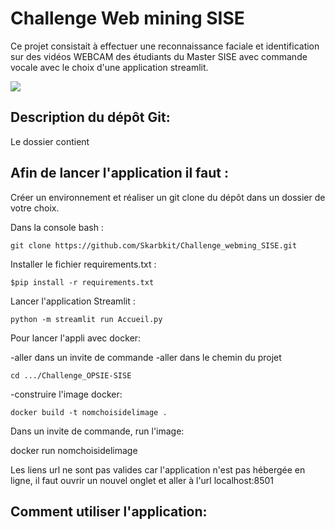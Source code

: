# Challenge Web mining SISE

Ce projet consistait à effectuer une reconnaissance faciale et identification sur des vidéos WEBCAM des étudiants du Master SISE
avec commande vocale avec le choix d'une application streamlit.

![](images/detect_face.png)

## Description du dépôt Git:
Le dossier contient 

## Afin de lancer l'application il faut :

Créer un environnement et réaliser un git clone du dépôt dans un dossier de votre choix.

Dans la console bash :

```
git clone https://github.com/Skarbkit/Challenge_webming_SISE.git
```

Installer le fichier requirements.txt :
```
$pip install -r requirements.txt
```
Lancer l'application Streamlit :
```
python -m streamlit run Accueil.py
```
Pour lancer l'appli avec docker:

-aller dans un invite de commande -aller dans le chemin du projet
```
cd .../Challenge_OPSIE-SISE
```
-construire l'image docker:
```
docker build -t nomchoisidelimage .
```
Dans un invite de commande, run l'image:

docker run nomchoisidelimage 

Les liens url ne sont pas valides car l'application n'est pas hébergée en ligne, il faut ouvrir un nouvel onglet et aller à l'url localhost:8501

## Comment utiliser l'application:
